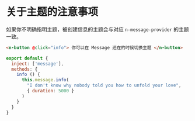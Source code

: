 # 关于主题的注意事项

如果你不明确指明主题，被创建信息的主题会与对应 `n-message-provider` 的主题一致。

```html
<n-button @click="info"> 你可以在 Message 还在的时候切换主题 </n-button>
```

```js
export default {
  inject: ['message'],
  methods: {
    info () {
      this.message.info(
        "I don't know why nobody told you how to unfold your love",
        { duration: 5000 }
      )
    }
  }
}
```
